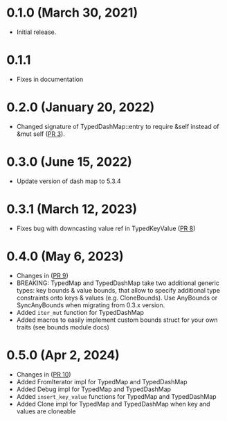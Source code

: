 # 0.1.0 (March 30, 2021)

- Initial release.

# 0.1.1 

- Fixes in documentation

# 0.2.0 (January 20, 2022)

- Changed signature of TypedDashMap::entry to require &self instead of &mut self ([PR 3](https://github.com/kodieg/typedmap/pull/3)).

# 0.3.0 (June 15, 2022)

- Update version of dash map to 5.3.4

# 0.3.1 (March 12, 2023)

- Fixes bug with downcasting value ref in TypedKeyValue ([PR 8](https://github.com/kodieg/typedmap/pull/8))

# 0.4.0 (May 6, 2023)

- Changes in ([PR 9](https://github.com/kodieg/typedmap/pull/9))
- BREAKING: TypedMap and TypedDashMap take two additional generic types: key bounds & value bounds, that allow to specify additional type constraints onto keys & values (e.g. CloneBounds).
Use AnyBounds or SyncAnyBounds when migrating from 0.3.x version. 
- Added `iter_mut` function for TypedDashMap
- Added macros to easily implement custom bounds struct for your own traits (see bounds module docs)

# 0.5.0 (Apr 2, 2024)

- Changes in ([PR 10](https://github.com/kodieg/typedmap/pull/11))
- Added FromIterator impl for TypedMap and TypedDashMap 
- Added Debug impl for TypedMap and TypedDashMap 
- Added `insert_key_value` functions for TypedMap and TypedDashMap
- Added Clone impl for TypedMap and TypedDashMap when key and values are cloneable 
